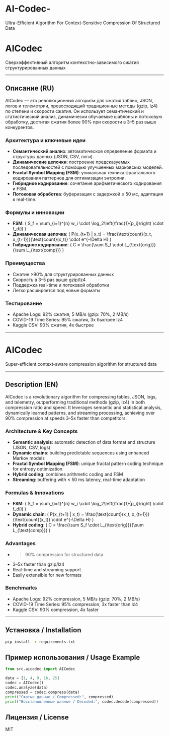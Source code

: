 # AI-Codec-
Ultra-Efficient Algorithm For Context-Sensitive Compression Of Structured Data
# AICodec

Сверхэффективный алгоритм контекстно-зависимого сжатия структурированных данных

---

## Описание (RU)

AICodec — это революционный алгоритм для сжатия таблиц, JSON, логов и телеметрии, превосходящий традиционные методы (gzip, lz4) по степени и скорости сжатия. Он использует семантический и статистический анализ, динамически обучаемые шаблоны и потоковую обработку, достигая сжатия более 90% при скорости в 3–5 раз выше конкурентов.

### Архитектура и ключевые идеи
- **Семантический анализ**: автоматическое определение формата и структуры данных (JSON, CSV, логи).
- **Динамические цепочки**: построение предсказуемых последовательностей с помощью улучшенных марковских моделей.
- **Fractal Symbol Mapping (FSM)**: уникальная техника фрактального кодирования паттернов для оптимизации энтропии.
- **Гибридное кодирование**: сочетание арифметического кодирования и FSM.
- **Потоковая обработка**: буферизация с задержкой ≤ 50 мс, адаптация к real-time.

### Формулы и инновации
- **FSM**: \( S_f = \sum_{i=1}^{n} w_i \cdot \log_2\left(\frac{1}{p_i}\right) \cdot f_d(i) \)
- **Динамическая цепочка**: \( P(x_{t+1} | x_t) = \frac{\text{count}(x_t, x_{t+1})}{\text{count}(x_t)} \cdot e^{-\Delta H} \)
- **Гибридное кодирование**: \( C = \frac{\sum S_f \cdot L_{\text{orig}}}{\sum L_{\text{comp}}} \)

### Преимущества
- Сжатие >90% для структурированных данных
- Скорость в 3–5 раз выше gzip/lz4
- Поддержка real-time и потоковой обработки
- Легко расширяется под новые форматы

### Тестирование
- Apache Logs: 92% сжатия, 5 MB/s (gzip: 70%, 2 MB/s)
- COVID-19 Time Series: 95% сжатия, 3x быстрее lz4
- Kaggle CSV: 90% сжатия, 4x быстрее

---

# AICodec

Super-efficient context-aware compression algorithm for structured data

---

## Description (EN)

AICodec is a revolutionary algorithm for compressing tables, JSON, logs, and telemetry, outperforming traditional methods (gzip, lz4) in both compression ratio and speed. It leverages semantic and statistical analysis, dynamically learned patterns, and streaming processing, achieving over 90% compression at speeds 3–5x faster than competitors.

### Architecture & Key Concepts
- **Semantic analysis**: automatic detection of data format and structure (JSON, CSV, logs)
- **Dynamic chains**: building predictable sequences using enhanced Markov models
- **Fractal Symbol Mapping (FSM)**: unique fractal pattern coding technique for entropy optimization
- **Hybrid coding**: combines arithmetic coding and FSM
- **Streaming**: buffering with ≤ 50 ms latency, real-time adaptation

### Formulas & Innovations
- **FSM**: \( S_f = \sum_{i=1}^{n} w_i \cdot \log_2\left(\frac{1}{p_i}\right) \cdot f_d(i) \)
- **Dynamic chain**: \( P(x_{t+1} | x_t) = \frac{\text{count}(x_t, x_{t+1})}{\text{count}(x_t)} \cdot e^{-\Delta H} \)
- **Hybrid coding**: \( C = \frac{\sum S_f \cdot L_{\text{orig}}}{\sum L_{\text{comp}}} \)

### Advantages
- >90% compression for structured data
- 3–5x faster than gzip/lz4
- Real-time and streaming support
- Easily extensible for new formats

### Benchmarks
- Apache Logs: 92% compression, 5 MB/s (gzip: 70%, 2 MB/s)
- COVID-19 Time Series: 95% compression, 3x faster than lz4
- Kaggle CSV: 90% compression, 4x faster

---

## Установка / Installation
```bash
pip install -r requirements.txt
```

## Пример использования / Usage Example
```python
from src.aicodec import AICodec

data = [1, 4, 9, 16, 25]
codec = AICodec()
codec.analyze(data)
compressed = codec.compress(data)
print("Сжатые данные / Compressed:", compressed)
print("Восстановленные данные / Decoded:", codec.decode(compressed))
```

## Лицензия / License
MIT 
